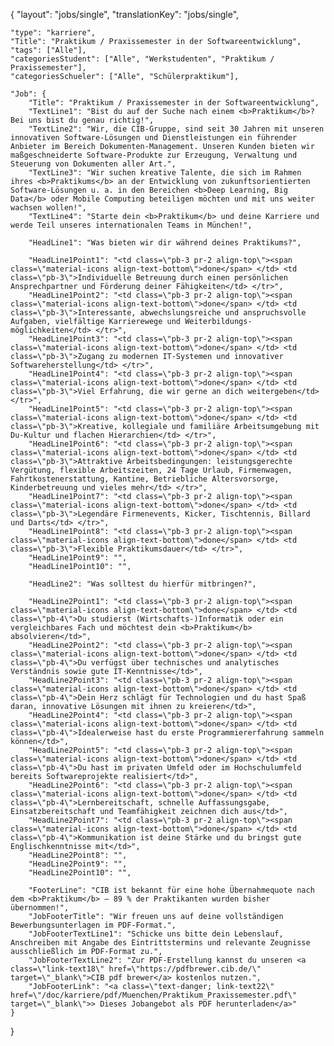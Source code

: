 {
    "layout": "jobs/single",
	"translationKey": "jobs/single",
    
    "type": "karriere",
    "Title": "Praktikum / Praxissemester in der Softwareentwicklung",
    "tags": ["Alle"],
    "categoriesStudent": ["Alle", "Werkstudenten", "Praktikum / Praxissemester"],
    "categoriesSchueler": ["Alle", "Schülerpraktikum"],

    "Job": {
        "Title": "Praktikum / Praxissemester in der Softwareentwicklung",
        "TextLine1": "Bist du auf der Suche nach einem <b>Praktikum</b>? Bei uns bist du genau richtig!",
        "TextLine2": "Wir, die CIB-Gruppe, sind seit 30 Jahren mit unseren innovativen Software-Lösungen und Dienstleistungen ein führender Anbieter im Bereich Dokumenten-Management. Unseren Kunden bieten wir maßgeschneiderte Software-Produkte zur Erzeugung, Verwaltung und Steuerung von Dokumenten aller Art.",
        "TextLine3": "Wir suchen kreative Talente, die sich im Rahmen ihres <b>Praktikums</b> an der Entwicklung von zukunftsorientierten Software-Lösungen u. a. in den Bereichen <b>Deep Learning, Big Data</b> oder Mobile Computing beteiligen möchten und mit uns weiter wachsen wollen!",
        "TextLine4": "Starte dein <b>Praktikum</b> und deine Karriere und werde Teil unseres internationalen Teams in München!",

        "HeadLine1": "Was bieten wir dir während deines Praktikums?",

        "HeadLine1Point1": "<td class=\"pb-3 pr-2 align-top\"><span class=\"material-icons align-text-bottom\">done</span> </td> <td class=\"pb-3\">Individuelle Betreuung durch einen persönlichen Ansprechpartner und Förderung deiner Fähigkeiten</td> </tr>",
        "HeadLine1Point2": "<td class=\"pb-3 pr-2 align-top\"><span class=\"material-icons align-text-bottom\">done</span> </td> <td class=\"pb-3\">Interessante, abwechslungsreiche und anspruchsvolle Aufgaben, vielfältige Karrierewege und Weiterbildungs-möglichkeiten</td> </tr>",
        "HeadLine1Point3": "<td class=\"pb-3 pr-2 align-top\"><span class=\"material-icons align-text-bottom\">done</span> </td> <td class=\"pb-3\">Zugang zu modernen IT-Systemen und innovativer Softwareherstellung</td> </tr>",
        "HeadLine1Point4": "<td class=\"pb-3 pr-2 align-top\"><span class=\"material-icons align-text-bottom\">done</span> </td> <td class=\"pb-3\">Viel Erfahrung, die wir gerne an dich weitergeben</td> </tr>",
        "HeadLine1Point5": "<td class=\"pb-3 pr-2 align-top\"><span class=\"material-icons align-text-bottom\">done</span> </td> <td class=\"pb-3\">Kreative, kollegiale und familiäre Arbeitsumgebung mit Du-Kultur und flachen Hierarchien</td> </tr>",
        "HeadLine1Point6": "<td class=\"pb-3 pr-2 align-top\"><span class=\"material-icons align-text-bottom\">done</span> </td> <td class=\"pb-3\">Attraktive Arbeitsbedingungen: leistungsgerechte Vergütung, flexible Arbeitszeiten, 24 Tage Urlaub, Firmenwagen, Fahrtkostenerstattung, Kantine, Betriebliche Altersvorsorge, Kinderbetreuung und vieles mehr</td> </tr>",
        "HeadLine1Point7": "<td class=\"pb-3 pr-2 align-top\"><span class=\"material-icons align-text-bottom\">done</span> </td> <td class=\"pb-3\">Legendäre Firmenevents, Kicker, Tischtennis, Billard und Darts</td> </tr>",
        "HeadLine1Point8": "<td class=\"pb-3 pr-2 align-top\"><span class=\"material-icons align-text-bottom\">done</span> </td> <td class=\"pb-3\">Flexible Praktikumsdauer</td> </tr>",
        "HeadLine1Point9": "",
        "HeadLine1Point10": "",

        "HeadLine2": "Was solltest du hierfür mitbringen?",

        "HeadLine2Point1": "<td class=\"pb-3 pr-2 align-top\"><span class=\"material-icons align-text-bottom\">done</span> </td> <td class=\"pb-4\">Du studierst (Wirtschafts-)Informatik oder ein vergleichbares Fach und möchtest dein <b>Praktikum</b> absolvieren</td>",
        "HeadLine2Point2": "<td class=\"pb-3 pr-2 align-top\"><span class=\"material-icons align-text-bottom\">done</span> </td> <td class=\"pb-4\">Du verfügst über technisches und analytisches Verständnis sowie gute IT-Kenntnisse</td>",
        "HeadLine2Point3": "<td class=\"pb-3 pr-2 align-top\"><span class=\"material-icons align-text-bottom\">done</span> </td> <td class=\"pb-4\">Dein Herz schlägt für Technologien und du hast Spaß daran, innovative Lösungen mit ihnen zu kreieren</td>",
        "HeadLine2Point4": "<td class=\"pb-3 pr-2 align-top\"><span class=\"material-icons align-text-bottom\">done</span> </td> <td class=\"pb-4\">Idealerweise hast du erste Programmiererfahrung sammeln können</td>",
        "HeadLine2Point5": "<td class=\"pb-3 pr-2 align-top\"><span class=\"material-icons align-text-bottom\">done</span> </td> <td class=\"pb-4\">Du hast im privaten Umfeld oder im Hochschulumfeld bereits Softwareprojekte realisiert</td>",
        "HeadLine2Point6": "<td class=\"pb-3 pr-2 align-top\"><span class=\"material-icons align-text-bottom\">done</span> </td> <td class=\"pb-4\">Lernbereitschaft, schnelle Auffassungsgabe, Einsatzbereitschaft und Teamfähigkeit zeichnen dich aus</td>",
        "HeadLine2Point7": "<td class=\"pb-3 pr-2 align-top\"><span class=\"material-icons align-text-bottom\">done</span> </td> <td class=\"pb-4\">Kommunikation ist deine Stärke und du bringst gute Englischkenntnisse mit</td>",
        "HeadLine2Point8": "",
        "HeadLine2Point9": "",
        "HeadLine2Point10": "",
        
        "FooterLine": "CIB ist bekannt für eine hohe Übernahmequote nach dem <b>Praktikum</b> – 89 % der Praktikanten wurden bisher übernommen!",
        "JobFooterTitle": "Wir freuen uns auf deine vollständigen Bewerbungsunterlagen im PDF-Format.",
        "JobFooterTextLine1": "Schicke uns bitte dein Lebenslauf, Anschreiben mit Angabe des Eintrittstermins und relevante Zeugnisse ausschließlich im PDF-Format zu.",
        "JobFooterTextLine2": "Zur PDF-Erstellung kannst du unseren <a class=\"link-text18\" href=\"https://pdfbrewer.cib.de/\" target=\"_blank\">CIB pdf brewer</a> kostenlos nutzen.",
        "JobFooterLink": "<a class=\"text-danger; link-text22\" href=\"/doc/karriere/pdf/Muenchen/Praktikum_Praxissemester.pdf\" target=\"_blank\">> Dieses Jobangebot als PDF herunterladen</a>"
    }

}
